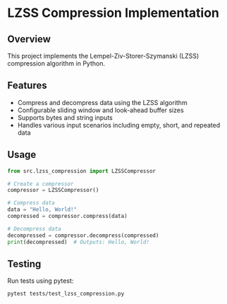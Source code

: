 # LZSS Compression Implementation

## Overview
This project implements the Lempel-Ziv-Storer-Szymanski (LZSS) compression algorithm in Python. 

## Features
- Compress and decompress data using the LZSS algorithm
- Configurable sliding window and look-ahead buffer sizes
- Supports bytes and string inputs
- Handles various input scenarios including empty, short, and repeated data

## Usage
```python
from src.lzss_compression import LZSSCompressor

# Create a compressor
compressor = LZSSCompressor()

# Compress data
data = "Hello, World!"
compressed = compressor.compress(data)

# Decompress data
decompressed = compressor.decompress(compressed)
print(decompressed)  # Outputs: Hello, World!
```

## Testing
Run tests using pytest:
```
pytest tests/test_lzss_compression.py
```